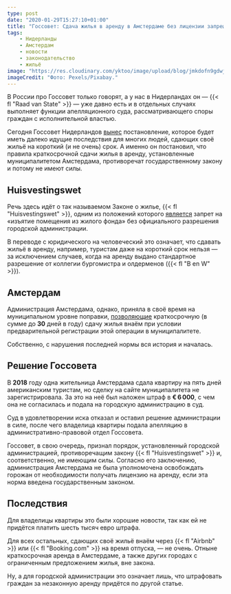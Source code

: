```yaml
---
type: post
date: "2020-01-29T15:27:10+01:00"
title: "Госсовет: Сдача жилья в аренду в Амстердаме без лицензии запрещена"
tags:
    - Нидерланды
    - Амстердам
    - новости
    - законодательство
    - жильё
image: "https://res.cloudinary.com/yktoo/image/upload/blog/jmkdofn9gdwjxtt7yeur.jpg"
imageCredit: "Фото: Pexels/Pixabay."
---
```


В России про Госсовет только говорят, а у нас в Нидерландах он — {{< fl "Raad van State" >}} — уже давно есть и в отдельных случаях выполняет функции апелляционного суда, рассматривающего споры граждан с исполнительной властью.

Сегодня Госсовет Нидерландов [вынес](https://www.raadvanstate.nl/actueel/nieuws/@119771/amsterdam-regels-woningverhuur-toeristen/) постановление, которое будет иметь далеко идущие последствия для многих людей, сдающих своё жильё на короткий (и не очень) срок. А именно он постановил, что правила краткосрочной сдачи жилья в аренду, установленные муниципалитетом Амстердама, противоречат государственному закону и потому не имеют силы.

<!--more-->

## Huisvestingswet

Речь здесь идёт о так называемом Законе о жилье, {{< fl "Huisvestingswet" >}}, одним из положений которого [является](https://wetten.overheid.nl/jci1.3:c:BWBR0035303&hoofdstuk=4&paragraaf=1&artikel=21&z=2019-07-01&g=2019-07-01) запрет на «изъятие помещения из жилого фонда» без официального разрешения городской администрации.

В переводе с юридического на человеческий это означает, что сдавать жильё в аренду, например, туристам даже на короткий срок нельзя — за исключением случаев, когда на аренду выдано стандартное разрешение от коллегии бургомистра и олдерменов ({{< fl "B en W" >}}).

## Амстердам

Администрация Амстердама, однако, приняла в своё время на муниципальном уровне поправки, [позволяющие](https://www.amsterdam.nl/wonen-leefomgeving/wonen/particuliere-vakantieverhuur/)  краткосрочную (в сумме до **30** дней в году) сдачу жилья внаём при условии предварительной регистрации этой операции в муниципалитете.

Собственно, с нарушения последней нормы вся история и началась.

## Решение Госсовета

В **2018** году одна жительница Амстердама сдала квартиру на пять дней американским туристам, но сделку на сайте муниципалитета не зарегистрировала. За это на неё был наложен штраф в **€ 6 000**, с чем она не согласилась и подала на городскую администрацию в суд.

Суд в удовлетворении иска отказал и оставил решение администрации в силе, после чего владелица квартиры подала апелляцию в административно-правовой отдел Госсовета.

Госсовет, в свою очередь, признал порядок, установленный городской администрацией, противоречащим закону {{< fl "Huisvestingswet" >}} и, соответственно, не имеющим силы. Согласно его заключению, администрация Амстердама не была уполномочена освобождать горожан от необходимости получать лицензию на аренду, если эта норма введена государственным законом.

## Последствия

Для владелицы квартиры это были хорошие новости, так как ей не придётся платить шесть тысяч евро штрафа.

Для всех остальных, сдающих своё жильё внаём через {{< fl "Airbnb" >}} или {{< fl "Booking.com" >}} на время отпуска, — не очень. Отныне краткосрочная аренда в Амстердаме, а также других городах с ограниченным предложением жилья, вне закона.

Ну, а для городской администрации это означает лишь, что штрафовать граждан за незаконную аренду придётся по другой статье.
